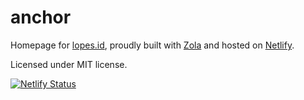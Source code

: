 # anchor

Homepage for [lopes.id](https://lopes.id), proudly built with [Zola](https://www.getzola.org/) and hosted on [Netlify](https://www.netlify.com/).

Licensed under MIT license.

[![Netlify Status](https://api.netlify.com/api/v1/badges/1e2af009-2a44-4144-a435-1f032fd6c1f8/deploy-status)](https://app.netlify.com/sites/lopes/deploys)
